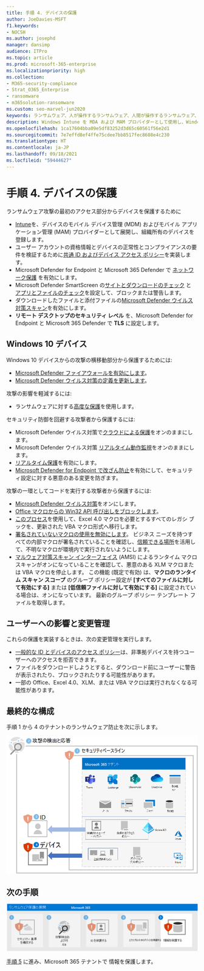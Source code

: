 ```yaml
---
title: 手順 4. デバイスの保護
author: JoeDavies-MSFT
f1.keywords:
- NOCSH
ms.author: josephd
manager: dansimp
audience: ITPro
ms.topic: article
ms.prod: microsoft-365-enterprise
ms.localizationpriority: high
ms.collection:
- M365-security-compliance
- Strat_O365_Enterprise
- ransomware
- m365solution-ransomware
ms.custom: seo-marvel-jun2020
keywords: ランサムウェア、人が操作するランサムウェア、人間が操作するランサムウェア、HumOR、強要攻撃、ランサムウェア攻撃、暗号化、暗号ウイルス学
description: Windows Intune を MDA および MAM プロバイダーとして使用し、Windows 10 セキュリティ機能を使用して、ランサムウェア攻撃からMicrosoft 365 リソースを保護します。
ms.openlocfilehash: 1ca17604bba09e5df83252d3d65c60561f56e2d1
ms.sourcegitcommit: 7e7effd8ef4ffe75cdee7bb8517fec8608e4c230
ms.translationtype: HT
ms.contentlocale: ja-JP
ms.lasthandoff: 09/18/2021
ms.locfileid: "59444627"
---
```

# <a name="step-4-protect-devices"></a>手順 4. デバイスの保護

ランサムウェア攻撃の最初のアクセス部分からデバイスを保護するために

- [Intune](/mem/intune/fundamentals/what-is-intune)を、デバイスのモバイル デバイス管理 (MDM) およびモバイル アプリケーション管理 (MAM) プロバイダーとして展開し、組織所有のデバイスを登録します。
- ユーザー アカウントの資格情報とデバイスの正常性とコンプライアンスの要件を検証するために[共通 ID およびデバイス アクセス ポリシー](/microsoft-365/security/office-365-security/identity-access-policies)を実装します。
- Microsoft Defender for Endpoint と Microsoft 365 Defender で [ネットワーク保護](/microsoft-365/security/defender-endpoint/network-protection) を有効にします。
- Microsoft Defender SmartScreen の[サイトとダウンロードのチェック](/windows/security/threat-protection/microsoft-defender-smartscreen/microsoft-defender-smartscreen-available-settings) と [アプリとファイルのチェック](/windows/security/threat-protection/microsoft-defender-smartscreen/microsoft-defender-smartscreen-available-settings)を設定して、ブロックまたは警告します。
- ダウンロードしたファイルと添付ファイルの[Microsoft Defender ウイルス対策スキャン](/microsoft-365/security/defender-endpoint/configure-advanced-scan-types-microsoft-defender-antivirus)を有効にします。
- **リモート デスクトップのセキュリティ レベル** を、Microsoft Defender for Endpoint と Microsoft 365 Defender で **TLS** に設定します。

## <a name="windows-10-devices"></a>Windows 10 デバイス

Windows 10 デバイスからの攻撃の横移動部分から保護するためには:

- [Microsoft Defender ファイアウォールを有効にします](https://support.microsoft.com/windows/turn-microsoft-defender-firewall-on-or-off-ec0844f7-aebd-0583-67fe-601ecf5d774f)。
- [Microsoft Defender ウイルス対策の定義を更新します](/en-us/microsoft-365/security/defender-endpoint/manage-updates-baselines-microsoft-defender-antivirus)。

攻撃の影響を軽減するには:

- ランサムウェアに対する[高度な保護](/Microsoft-365/security/defender-endpoint/attack-surface-reduction#use-advanced-protection-against-ransomware)を使用します。

セキュリティ防御を回避する攻撃者から保護するには:

- Microsoft Defender ウイルス対策で[クラウドによる保護](/microsoft-365/security/defender-endpoint/enable-cloud-protection-microsoft-defender-antivirus)をオンのままにします。
- Microsoft Defender ウイルス対策 [リアルタイム動作監視](/microsoft-365/security/defender-endpoint/configure-real-time-protection-microsoft-defender-antivirus)をオンのままにします。
- [リアルタイム保護](/microsoft-365/security/defender-endpoint/configure-real-time-protection-microsoft-defender-antivirus)を有効にします。
- [Microsoft Defender for Endpoint で改ざん防止](/microsoft-365/security/defender-endpoint/prevent-changes-to-security-settings-with-tamper-protection)を有効にして、セキュリティ設定に対する悪意のある変更を防ぎます。

攻撃の一環としてコードを実行する攻撃者から保護するには:

- [Microsoft Defender ウイルス対策](/mem/intune/user-help/turn-on-defender-windows)をオンにします。
- [Office マクロからの Win32 API 呼び出しをブロックします](/microsoft-365/security/defender-endpoint/attack-surface-reduction-rules#block-win32-api-calls-from-office-macros)。
- [このプロセス](https://www.microsoft.com/microsoft-365/blog/2010/02/16/migrating-excel-4-macros-to-vba/)を使用して、Excel 4.0 マクロを必要とするすべてのレガシ ブックを、更新された VBA マクロ形式へ移行します。
- [署名されていないマクロの使用を無効にします](https://support.microsoft.com/topic/enable-or-disable-macros-in-office-files-12b036fd-d140-4e74-b45e-16fed1a7e5c6)。 ビジネス ニーズを持つすべての内部マクロが署名されていることを確認し、[信頼できる場所](/deployoffice/security/designate-trusted-locations-for-files-in-office)を活用して、不明なマクロが環境内で実行されないようにします。
- [マルウェア対策スキャン インターフェイス](https://www.microsoft.com/security/blog/2021/03/03/xlm-amsi-new-runtime-defense-against-excel-4-0-macro-malware/) (AMSI) によるランタイム マクロ スキャンがオンになっていることを確認して、悪意のある XLM マクロまたは VBA マクロを停止します。 この機能 (既定で有効) は、**マクロのランタイム スキャン スコープ** のグループ ポリシー設定が **[すべてのファイルに対して有効にする]** または **[低信頼ファイルに対して有効にする]** に設定されている場合は、オンになっています。 最新のグループ ポリシー テンプレート ファイルを取得します。

## <a name="impact-on-users-and-change-management"></a>ユーザーへの影響と変更管理

これらの保護を実装するときは、次の変更管理を実行します。

- [一般的な ID とデバイスのアクセス ポリシー](/microsoft-365/security/office-365-security/identity-access-policies)は、非準拠デバイスを持つユーザーへのアクセスを拒否できます。
- ファイルをダウンロードしようとすると、ダウンロード前にユーザーに警告が表示されたり、ブロックされたりする可能性があります。
- 一部の Office、Excel 4.0、XLM、または VBA マクロは実行されなくなる可能性があります。

## <a name="resulting-configuration"></a>最終的な構成

手順 1 から 4 のテナントのランサムウェア防止を次に示します。

![手順 4 の後の、Microsoft 365 テナントのランサムウェア保護](../media/ransomware-protection-microsoft-365/ransomware-protection-microsoft-365-architecture-step4.png)

## <a name="next-step"></a>次の手順

[![Microsoft 365 によるランサムウェア保護の手順 5 ](../media/ransomware-protection-microsoft-365/ransomware-protection-microsoft-365-step5.png)](ransomware-protection-microsoft-365-information.md)

[手順 5](ransomware-protection-microsoft-365-information.md) に進み、Microsoft 365 テナントで 情報を保護します。 
